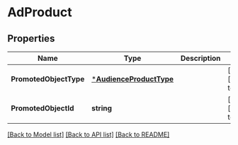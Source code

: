 # AdProduct

## Properties
Name | Type | Description | Notes
------------ | ------------- | ------------- | -------------
**PromotedObjectType** | [***AudienceProductType**](AudienceProductType.md) |  | [optional] [default to null]
**PromotedObjectId** | **string** |  | [optional] [default to null]

[[Back to Model list]](../README.md#documentation-for-models) [[Back to API list]](../README.md#documentation-for-api-endpoints) [[Back to README]](../README.md)


